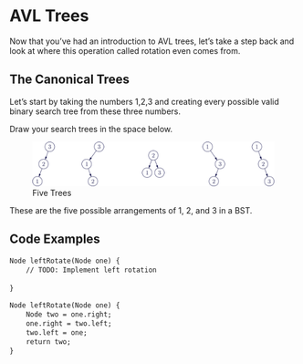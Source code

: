 <h1 id="avl-trees">AVL Trees</h1>
<p>Now that you’ve had an introduction to AVL trees, let’s take a step
back and look at where this operation called rotation even comes
from.</p>
<h2 id="the-canonical-trees">The Canonical Trees</h2>
<p>Let’s start by taking the numbers 1,2,3 and creating every possible
valid binary search tree from these three numbers.</p>
<div class="question">
<p>Draw your search trees in the space below.</p>
<div class="answer">
<figure>
<img src="./AP_shared/BinaryTree/canonical-trees.png"
alt="Five Trees" />
<figcaption aria-hidden="true">Five Trees</figcaption>
</figure>
<p>These are the five possible arrangements of 1, 2, and 3 in a BST.</p>
</div>
</div>
<h2 id="code-examples">Code Examples</h2>
<div class="codesolution">
<div class="skeleton">
<div id="cb1" class="sourceCode">
<div class="sourceCode" id="cb1"><pre
class="sourceCode java"><code class="sourceCode java"><span id="cb1-1"><a href="#cb1-1" aria-hidden="true" tabindex="-1"></a><span class="bu">Node</span> <span class="fu">leftRotate</span><span class="op">(</span><span class="bu">Node</span> one<span class="op">)</span> <span class="op">{</span></span>
<span id="cb1-2"><a href="#cb1-2" aria-hidden="true" tabindex="-1"></a>    <span class="co">// </span><span class="al">TODO</span><span class="co">: Implement left rotation</span></span>
<span id="cb1-3"><a href="#cb1-3" aria-hidden="true" tabindex="-1"></a></span>
<span id="cb1-4"><a href="#cb1-4" aria-hidden="true" tabindex="-1"></a><span class="op">}</span></span></code></pre></div>
</div>
</div>
<div class="solution">
<div id="cb2" class="sourceCode">
<div class="sourceCode" id="cb2"><pre
class="sourceCode java"><code class="sourceCode java"><span id="cb2-1"><a href="#cb2-1" aria-hidden="true" tabindex="-1"></a><span class="bu">Node</span> <span class="fu">leftRotate</span><span class="op">(</span><span class="bu">Node</span> one<span class="op">)</span> <span class="op">{</span></span>
<span id="cb2-2"><a href="#cb2-2" aria-hidden="true" tabindex="-1"></a>    <span class="bu">Node</span> two <span class="op">=</span> one<span class="op">.</span><span class="fu">right</span><span class="op">;</span></span>
<span id="cb2-3"><a href="#cb2-3" aria-hidden="true" tabindex="-1"></a>    one<span class="op">.</span><span class="fu">right</span> <span class="op">=</span> two<span class="op">.</span><span class="fu">left</span><span class="op">;</span></span>
<span id="cb2-4"><a href="#cb2-4" aria-hidden="true" tabindex="-1"></a>    two<span class="op">.</span><span class="fu">left</span> <span class="op">=</span> one<span class="op">;</span></span>
<span id="cb2-5"><a href="#cb2-5" aria-hidden="true" tabindex="-1"></a>    <span class="cf">return</span> two<span class="op">;</span></span>
<span id="cb2-6"><a href="#cb2-6" aria-hidden="true" tabindex="-1"></a><span class="op">}</span></span></code></pre></div>
</div>
</div>
</div>
